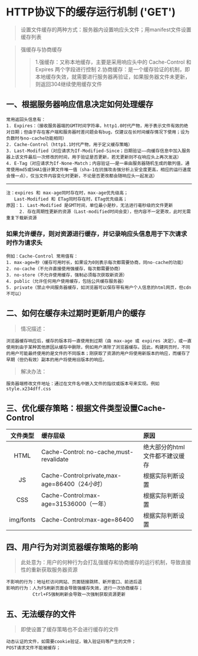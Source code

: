 # HTTP协议下的缓存运行机制 ('GET')

>设置文件缓存的两种方式：服务器内设置响应头文件；用manifest文件设置缓存列表

>强缓存与协商缓存
>>1.强缓存：又称本地缓存，主要是采用响应头中的 Cache-Control 和 Expires 两个字段进行控制
>>2.协商缓存：是一个缓存验证的机制，即本地缓存失效，就需要进行服务器再验证，如果服务器文件未更新，则返回304继续使用缓存文件

## 一、根据服务器响应信息决定如何处理缓存

    常用返回头信息有：
    1. Expires：（接收服务器端的GMT时间字符串，http1.0时代产物，用于表示文件有效的绝对日期；但由于存在客户端和服务器时差问题会有bug，仅建议在长时间缓存情况下使用；设为负数时与no-cache功能相同）
    2. Cache-Control（http1.1时代产物，用于定义缓存策略）
    3. Last-Modified（对应请求为If-Modified-Since；日期验证——向缓存信息中加入服务器上该文件最后一次修改的时间，用于验证是否更新，若无更新则不在响应头上再次发送）
    4. E-Tag（对应请求为If-None-Match；内容验证——是一串由服务器随机生成的散列值，通常使用md5或SHA1值计算文件唯一值（sha-1在抗强攻击强分析上安全度更高，相应的运行速度会慢一点），仅当文件内容变化时更新，不论是否更改都会随响应头一起发送）

---

    注：expires 和 max-age同时存在时，max-age优先级高；
       Last-Modified 和 ETag同时存在时，ETag优先级高；
    原因：1. Last-Modified 是GMT时间，单位最小是秒，无法进行毫秒级的文件更新
         2. 存在周期性更新的资源（Last-modified时间会变），但内容不一定更改，此时无需重复下载新资源

### 如果允许缓存，则对资源进行缓存，并记录响应头信息用于下次请求时作为请求头

    例如：Cache-Control 常用值有：
    1. max-age=秒（缓存可用时长，如果设为0则表示每次都需要协商，同no-cache的功能）
    2. no-cache（不允许直接使用强缓存，每次都需要协商）
    3. no-store（不允许使用缓存，强制必须每次获取新资源）
    4. public（允许任何用户使用缓存，包括公共缓存服务器）
    5. private（禁止中间服务器缓存，如浏览器可以保存带有用户个人信息的html网页，但cdn不可以）

## 二、如何在缓存未过期时更新用户的缓存

>情况描述：

    浏览器缓存响应后，缓存的版本将一直使用到过期（由 max-age 或 expires 决定），或一直使用到由于某种其他原因从缓存中删除，例如用户清除了浏览器缓存。因此，构建网页时，不同的用户可能最终使用的是文件的不同版本；刚获取了资源的用户将使用新版本的响应，而缓存了早期（但仍有效）副本的用户将使用旧版本的响应。

>解决办法：

    服务器端修改文件地址：通过在文件名中嵌入文件的指纹或版本号来实现。例如 style.x234dff.css

## 三、优化缓存策略：根据文件类型设置Cache-Control

|文件类型|缓存层级|原因|
|:-:|:-|:-|
|HTML|Cache-Control: no-cache,must-revalidate|绝大部分的html文件都不建议缓存|
|JS|Cache-Control:private,max-age=86400（24小时）|根据实际判断设置|
|CSS|Cache-Control:max-age=31536000（一年）|根据实际判断设置|
|img/fonts|Cache-Control:max-age=86400|根据实际判断设置|

## 四、用户行为对浏览器缓存策略的影响

>此处意为：用户的何种行为会打乱强缓存和协商缓存的运行机制，导致直接性的重新获取服务器资源

    不影响的行为：地址栏访问网站、页面链接跳转、新开窗口、前进后退
    影响的行为：人为F5刷新页面会导致强缓存失效，进行一次协商缓存；
              Ctrl+F5强制刷新会导致一次强制获取资源更新

## 五、无法缓存的文件

>即使设置了缓存策略也不会进行缓存的文件

    动态认证的文件，如需要cookie验证，输入验证码等产生的文件；
    POST请求文件不能被缓存；
